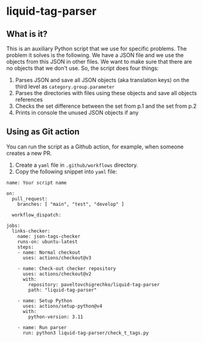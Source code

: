 # liquid-tag-parser

## What is it? 

This is an auxiliary Python script that we use for specific problems. The problem it solves is the following. We have a JSON file and we use the objects from this JSON in other files. We want to make sure that there are no objects that we don't use.
So, the script does four things:
1. Parses JSON and save all JSON objects (aka translation keys) on the third level as `category.group.parameter`
2. Parses the directories with files using these objects and save all objects references
3. Checks the set difference between the set from p.1 and the set from p.2
4. Prints in console the unused JSON objects if any

## Using as Git action

You can run the script as a Github action, for example, when someone creates a new PR.

1. Create a `yaml` file in `.github/workflows` directory.
2. Copy the following snippet into `yaml` file:
```
name: Your script name

on: 
  pull_request:    
    branches: [ "main", "test", "develop" ]

  workflow_dispatch:

jobs:
  links-checker:
    name: json-tags-checker
    runs-on: ubuntu-latest
    steps:
    - name: Normal checkout
      uses: actions/checkout@v3
      
    - name: Check-out checker repository
      uses: actions/checkout@v2
      with:
        repository: paveltovchigrechko/liquid-tag-parser
        path: "liquid-tag-parser"
        
    - name: Setup Python
      uses: actions/setup-python@v4
      with:
        python-version: 3.11

    - name: Run parser
      run: python3 liquid-tag-parser/check_t_tags.py      
``` 

